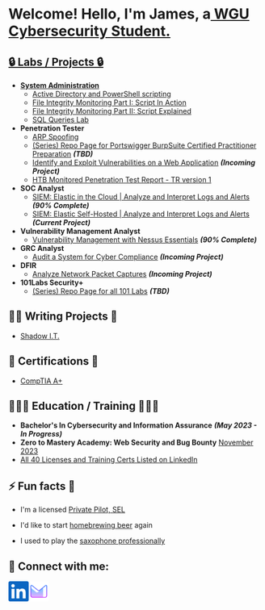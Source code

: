 <h1>Welcome! Hello, I'm James, a<a href="https://www.wgu.edu/online-it-degrees/cybersecurity-information-assurance-bachelors-program.html#transcriptPop"</a> WGU<a href="https://www.linkedin.com/in/james-d-shank"</a> Cybersecurity Student.</h1>

<h2>🔒 Labs / Projects 🔒</h2>

- <b>System Administration</b>
  - [Active Directory and PowerShell scripting](https://www.linkedin.com/pulse/active-directory-home-lab-james-shank/)
  - [File Integrity Monitoring Part I: Script In Action](https://www.linkedin.com/pulse/file-integrity-monitoring-powershell-edition-pt-1-james-shank-3vpef/)
  - [File Integrity Monitoring Part II: Script Explained](https://www.linkedin.com/pulse/file-integrity-monitoring-powershell-edition-pt-ii-james-shank-7n9hf/)
  - [SQL Queries Lab](https://www.linkedin.com/pulse/my-hands-on-sql-home-lab-james-shank/)
- <b>Penetration Tester</b>
  - [ARP Spoofing](https://www.linkedin.com/pulse/arp-spoofing-lab-james-shank/)
  - [(Series) Repo Page for Portswigger BurpSuite Certified Practitioner Preparation]() <b><i>(TBD)</i></b>
  - [Identify and Exploit Vulnerabilities on a Web Application]() <b><i>(Incoming Project)</i></b>
  - [HTB Monitored Penetration Test Report - TR version 1]() 
- <b>SOC Analyst</b>
  - [SIEM: Elastic in the Cloud | Analyze and Interpret Logs and Alerts]() <b><i>(90% Complete)</i></b>
  - [SIEM: Elastic Self-Hosted | Analyze and Interpret Logs and Alerts]() <b><i>(Current Project)</i></b>
- <b>Vulnerability Management Analyst</b>
  - [Vulnerability Management with Nessus Essentials]() <b><i>(90% Complete)</i></b>
- <b>GRC Analyst</b>
  - [Audit a System for Cyber Compliance]() <b><i>(Incoming Project)</i></b>
- <b>DFIR</b>
  - [Analyze Network Packet Captures]() <b><i>(Incoming Project)</i></b>
- <b>101Labs Security+</b>
  - [(Series) Repo Page for all 101 Labs]() <b><i>(TBD)</i></b>

<h2>✍🏼 Writing Projects 📝</h2>

- [Shadow I.T.](https://github.com/MaLsR6053/Shadow-I.T)

<h2>📜 Certifications 📜</h2>

- [CompTIA A+](https://www.credly.com/badges/57cc7ab1-d05c-44a4-93cd-7c3978679dcd/public_url)

<h2>👨🏼‍🎓 Education / Training 👨🏼‍🏫</h2>

- <b>Bachelor's In Cybersecurity and Information Assurance</b> <b><i>(May 2023 - In Progress)</i></b>
- <b>Zero to Mastery Academy: Web Security and Bug Bounty</b> [November 2023](https://www.linkedin.com/in/james-d-shank/details/education/1635550540989/single-media-viewer?type=IMAGE&profileId=ACoAAB4dA0IB_Ox87RKXoX7fTXbIf4_M_KWzQt8&lipi=urn%3Ali%3Apage%3Ad_flagship3_profile_view_base_education_details%3BwlT6mxOpQDGKszEZzjuAKQ%3D%3D)
- [All 40 Licenses and Training Certs Listed on LinkedIn](https://www.linkedin.com/in/james-d-shank/details/certifications?profileUrn=urn%3Ali%3Afsd_profile%3AACoAAB4dA0IB_Ox87RKXoX7fTXbIf4_M_KWzQt8&lipi=urn%3Ali%3Apage%3Ad_flagship3_profile_view_base%3BGFQQfq4%2FRsaRTWQpNIb0ng%3D%3D)

<h2>⚡ Fun facts 🤩</h2>

  - I'm a licensed <a href="https://pilotinstitute.com/what-is-a-private-pilot/">Private Pilot, SEL</a>
  
  - I'd like to start <a href="https://www.homebrewersassociation.org/how-to-brew/">homebrewing beer</a> again
    
  - I used to play the <a href="https://www.bands.army.mil/">saxophone professionally</a>


<h2> 🤳 Connect with me:</h2>

[<img align="left" alt="JamesShank | LinkedIn" width="40px" src="https://github.com/MaLsR6053/Icons/blob/main/linkedin-color.svg" />][linkedin]
[<img align="left" alt="JamesShank | ProtonMail" width="40px" src="https://github.com/MaLsR6053/Icons/blob/main/icons8-protonmail.svg" />][protonmail]


[linkedin]: https://www.linkedin.com/in/james-d-shank
[protonmail]: mailto:james.david.shank@proton.me


